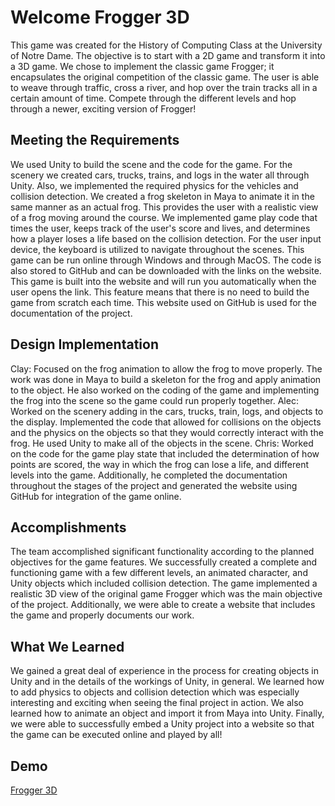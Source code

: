 # Welcome Frogger 3D
This game was created for the History of Computing Class at the University of Notre Dame. The objective is to start with a 2D game and transform it into a 3D game. We chose to implement the classic game Frogger; it encapsulates the original competition of the classic game. The user is able to weave through traffic, cross a river, and hop over the train tracks all in a certain amount of time. Compete through the different levels and hop through a newer, exciting version of Frogger!

## Meeting the Requirements
We used Unity to build the scene and the code for the game. For the scenery we created cars, trucks, trains, and logs in the water all through Unity. Also, we implemented the required physics for the vehicles and collision detection. We created a frog skeleton in Maya to animate it in the same manner as an actual frog. This provides the user with a realistic view of a frog moving around the course. We implemented game play code that times the user, keeps track of the user's score and lives, and determines how a player loses a life based on the collision detection. For the user input device, the keyboard is utilized to navigate throughout the scenes. This game can be run online through Windows and through MacOS. The code is also stored to GitHub and can be downloaded with the links on the website. This game is built into the website and will run you automatically when the user opens the link. This feature means that there is no need to build the game from scratch each time. This website used on GitHub is used for the documentation of the project.

## Design Implementation
Clay: Focused on the frog animation to allow the frog to move properly. The work was done in Maya to build a skeleton for the frog and apply animation to the object. He also worked on the coding of the game and implementing the frog into the scene so the game could run properly together.
Alec: Worked on the scenery adding in the cars, trucks, train, logs, and objects to the display. Implemented the code that allowed for collisions on the objects and the physics on the objects so that they would correctly interact with the frog. He used Unity to make all of the objects in the scene.
Chris: Worked on the code for the game play state that included the determination of how points are scored, the way in which the frog can lose a life, and different levels into the game. Additionally, he completed the documentation throughout the stages of the project and generated the website using GitHub for integration of the game online.

## Accomplishments
The team accomplished significant functionality according to the planned objectives for the game features. We successfully created a complete and functioning game with a few different levels, an animated character, and Unity objects which included collision detection. The game implemented a realistic 3D view of the original game Frogger which was the main objective of the project. Additionally, we were able to create a website that includes the game and properly documents our work.

## What We Learned
We gained a great deal of experience in the process for creating objects in Unity and in the details of the workings of Unity, in general. We learned how to add physics to objects and collision detection which was especially interesting and exciting when seeing the final project in action. We also learned how to animate an object and import it from Maya into Unity. Finally, we were able to successfully embed a Unity project into a website so that the game can be executed online and played by all! 

## Demo
[Frogger 3D](https://buryc.github.io/HOC_Frogger3D/WebBuild/index.html)
